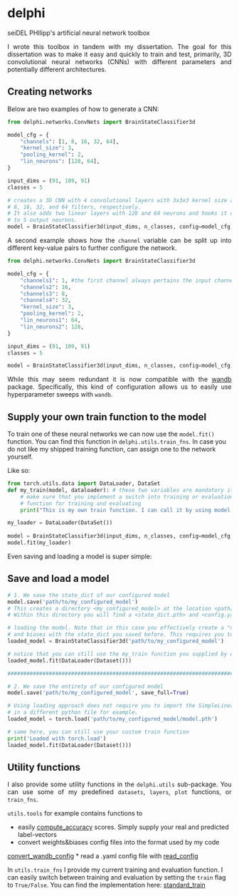 # delphi
seiDEL PHIlipp's artificial neural network toolbox

<p align="justify">
I wrote this toolbox in tandem with my dissertation. The goal for this dissertation was to make it easy and quickly
to train and test, primarily, 3D convolutional neural networks (CNNs) with different parameters and potentially different
architectures.
</p> 

## Creating networks

Below are two examples of how to generate a CNN:
```python
from delphi.networks.ConvNets import BrainStateClassifier3d

model_cfg = {
    "channels": [1, 8, 16, 32, 64],
    "kernel_size": 3,
    "pooling_kernel": 2,
    "lin_neurons": [128, 64],
}

input_dims = (91, 109, 91)
classes = 5

# creates a 3D CNN with 4 convolutional layers with 3x3x3 kernel size and
# 8, 16, 32, and 64 filters, respectively.
# It also adds two linear layers with 128 and 64 neurons and hooks it up
# to 5 output neurons.
model = BrainStateClassifier3d(input_dims, n_classes, config=model_cfg)
```

<p align="justify">A second example shows how the <code>channel</code> variable can be split up into different key-value pairs to further 
configure the network.</p>

```python
from delphi.networks.ConvNets import BrainStateClassifier3d

model_cfg = {
    "channels1": 1, #the first channel always pertains the input channels. Could also be >1
    "channels2": 16,
    "channels3": 8,
    "channels4": 32,
    "kernel_size": 3,
    "pooling_kernel": 2,
    "lin_neurons1": 64,
    "lin_neurons2": 128,
}

input_dims = (91, 109, 91)
classes = 5

model = BrainStateClassifier3d(input_dims, n_classes, config=model_cfg)
```

<p align="justify">
While this may seem redundant it is now compatible with the <a href="www.wandb.ai">wandb</a> package.
Specifically, this kind of configuration allows us to easily use hyperparameter sweeps with <code>wandb</code>.

## Supply your own train function to the model

To train one of these neural networks we can now use the <code>model.fit()</code> function.
You can find this function in <code>delphi.utils.train_fns</code>. In case you do not like my shipped training function,
can assign one to the network yourself.

Like so:
</p>

```python
from torch.utils.data import DataLoader, DataSet
def my_train(model, dataloader): # these two variables are mandatory if you want to supply your custom function
    # make sure that you implement a switch into training or evaluation mode if you use the same
    # function for training and evaluating
    print("This is my own train function. I can call it by using model.fit()")

my_loader = DataLoader(DataSet())
    
model = BrainStateClassifier3d(input_dims, n_classes, config=model_cfg, train_fn=my_train)
model.fit(my_loader)
```
<p align="justify">
Even saving and loading a model is super simple:
</p>

## Save and load a model

```python
# 1. We save the state_dict of our configured model
model.save('path/to/my_configured_model')
# This creates a directory <my_configured_model> at the location <path/to>
# Within this directory you will find a <state_dict.pth> and <config.yaml> file.

# loading the model. Note that in this case you effectively create a "new" network and then fill its weights
# and biases with the state_dict you saved before. This requires you to import the model class!
loaded_model = BrainStateClassifier3d('path/to/my_configured_model')

# notice that you can still use the my_train function you supplied by calling the .fit method
loaded_model.fit(DataLoader(Dataset()))

#######################################################################################################################

# 2. We save the entirety of our configured model
model.save('path/to/my_configured_model', save_full=True)

# Using loading approach does not require you to import the SimpleLinearModel class
# in a different python file for example. 
loaded_model = torch.load('path/to/my_configured_model/model.pth')

# same here, you can still use your custom train function
print('Loaded with torch.load')
loaded_model.fit(DataLoader(Dataset()))
```

## Utility functions

<p align="justify">
I also provide some utility functions in the <code>delphi.utils</code> sub-package. You can use some of my predefined 
<code>datasets</code>, <code>layers</code>, <code>plot</code> functions, or <code>train_fns</code>. 

<code>utils.tools</code> for example contains functions to
* easily <a href="https://github.com/PhilippS893/delphi/blob/e0f3f91bef3c1e84852b5153e4ddd7f30357d344/delphi/utils/tools.py#L70">
compute_accuracy</a> scores. Simply supply your real and predicted label-vectors
* convert weights&biases config files into the format used by my code 
<a href="https://github.com/PhilippS893/delphi/blob/e0f3f91bef3c1e84852b5153e4ddd7f30357d344/delphi/utils/tools.py#L23">
convert_wandb_config</a>
* read a .yaml config file with 
<a href="https://github.com/PhilippS893/delphi/blob/e0f3f91bef3c1e84852b5153e4ddd7f30357d344/delphi/utils/tools.py#L50">
read_config</a>

In <code>utils.train_fns</code> I provide my current training and evaluation function. I can easily switch between 
training and evaluation by setting the <code>train</code> flag to <code>True/False</code>. You can find the implementation
here: <a href="https://github.com/PhilippS893/delphi/blob/e0f3f91bef3c1e84852b5153e4ddd7f30357d344/delphi/utils/train_fns.py#L11">
standard_train</a>

</p>
